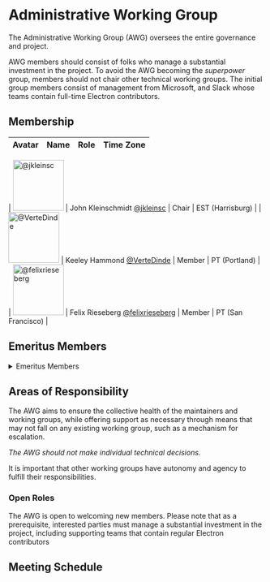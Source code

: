 # Administrative Working Group

The Administrative Working Group (AWG) oversees the entire governance and project.

AWG members should consist of folks who manage a substantial investment in the project.
To avoid the AWG becoming the _superpower_ group,
members should not chair other technical working groups.
The initial group members consist of management from Microsoft, and Slack whose teams contain full-time Electron contributors.

## Membership

| Avatar | Name | Role | Time Zone |
| -------------------------------------------|----------------------|----------------------------| -------- |

| <img src="https://github.com/jkleinsc.png" width=100 alt="@jkleinsc">  | John Kleinschmidt [@jkleinsc](https://github.com/jkleinsc) | Chair | EST (Harrisburg) |
| <img src="https://github.com/VerteDinde.png" width=100 alt="@VerteDinde">  | Keeley Hammond [@VerteDinde](https://github.com/VerteDinde) | Member | PT (Portland) |
  | <img src="https://github.com/felixrieseberg.png" width=100 alt="@felixrieseberg"> | Felix Rieseberg [@felixrieseberg](https://github.com/felixrieseberg) | Member | PT (San Francisco) |

## Emeritus Members

<details>
  <summary>Emeritus Members</summary>

  | Avatar | Name | Role | Time Zone |
  | -------------------------------------------|----------------------|----------------------------| -------- |
  | <img src="https://github.com/PlaineKevin.png" width=100 alt="@PlaineKevin">  | Kevin Nguyen [@PlaineKevin](https://github.com/PlaineKevin) | Chair | PT (Los Angeles) |
  | <img src="https://github.com/groundwater.png" width=100 alt="@groundwater"> | Jacob Groundwater [@groundwater](https://github.com/groundwater) | Member | PT (San Francisco) |
  | <img src="https://github.com/mgc.png" width=100 alt="@mgc">  | Matt Crocker [@mgc](https://github.com/mgc) | Chair | PT (San Francisco) |
  | <img src="https://github.com/molant.png" width=100 alt="@molant">  | Antón Molleda [@molant](https://github.com/molant) | Member | PST (Seattle) |
  | <img src="https://github.com/deanihansen.png" width=100 alt="@deanihansen">  | Deani Hansen [@deanihansen](https://github.com/deanihansen) | Member | PST (Vancouver) |

</details>

## Areas of Responsibility

The AWG aims to ensure the collective health of the maintainers and working groups, while offering support as necessary through means that may not fall on any existing working group, such as a mechanism for escalation.

_The AWG should not make individual technical decisions._

It is important that other working groups have autonomy and agency to fulfill their responsibilities.

### Open Roles

The AWG is open to welcoming new members. Please note that as a prerequisite, interested parties must manage a substantial investment in the project, including supporting teams that contain regular Electron contributors

## Meeting Schedule
